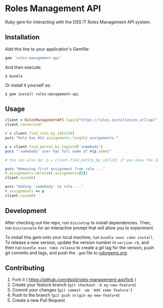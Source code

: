 # Roles Management API

Ruby gem for interacting with the DSS IT Roles Management API system.

## Installation

Add this line to your application's Gemfile:

```ruby
gem 'roles-management-api'
```

And then execute:

    $ bundle

Or install it yourself as:

    $ gem install roles-management-api

## Usage

```ruby
client = RolesManagementAPI.login("https://roles.installation.url/api", "Username", "API Key")
client.connected?

r = client.find_role_by_id(1234)
puts "Role has #{r.assignments.length} assignments."

p = client.find_person_by_loginid('somebody')
puts "'somebody' user has full name of #{p.name}"

# You can also do: p = client.find_entity_by_id(123) if you know the ID

puts "Removing first assignment from role ..."
r.assignments.delete(r.assignments[0])
client.save(r)

puts "Adding 'somebody' to role ..."
r.assignments << p
client.save(r)
```

## Development

After checking out the repo, run `bin/setup` to install dependencies. Then, run `bin/console` for an interactive prompt that will allow you to experiment.

To install this gem onto your local machine, run `bundle exec rake install`. To release a new version, update the version number in `version.rb`, and then run `bundle exec rake release` to create a git tag for the version, push git commits and tags, and push the `.gem` file to [rubygems.org](https://rubygems.org).

## Contributing

1. Fork it ( https://github.com/dssit/roles-management-api/fork )
2. Create your feature branch (`git checkout -b my-new-feature`)
3. Commit your changes (`git commit -am 'Add some feature'`)
4. Push to the branch (`git push origin my-new-feature`)
5. Create a new Pull Request
